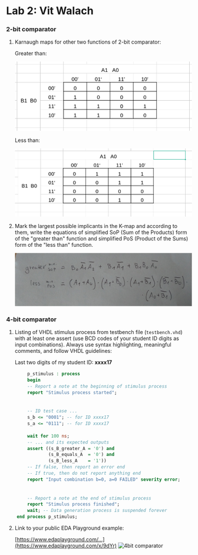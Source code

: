# Lab 2: Vit Walach

### 2-bit comparator

1. Karnaugh maps for other two functions of 2-bit comparator:

   Greater than:

   ![image](https://github.com/vitulos7/digital-electronics-1/blob/main/02-logic/Is%20greater%20than.png)

   Less than:

   ![image](https://github.com/vitulos7/digital-electronics-1/blob/main/02-logic/Is%20%20less%20than.png)

2. Mark the largest possible implicants in the K-map and according to them, write the equations of simplified SoP (Sum of the Products) form of the "greater than" function and simplified PoS (Product of the Sums) form of the "less than" function.

   ![Logic functions](https://github.com/vitulos7/digital-electronics-1/blob/main/02-logic/Equations.jpg)

### 4-bit comparator

1. Listing of VHDL stimulus process from testbench file (`testbench.vhd`) with at least one assert (use BCD codes of your student ID digits as input combinations). Always use syntax highlighting, meaningful comments, and follow VHDL guidelines:

   Last two digits of my student ID: **xxxx17**

```vhdl
        p_stimulus : process
        begin
        -- Report a note at the beginning of stimulus process
        report "Stimulus process started";
        
        
        -- ID test case ...
        s_b <= "0001"; -- for ID xxxx17
        s_a <= "0111"; -- for ID xxxx17
        
        wait for 100 ns;
        -- ... and its expected outputs
        assert ((s_B_greater_A = '0') and
                (s_B_equals_A  = '0') and
                (s_B_less_A    = '1'))
        -- If false, then report an error end
        -- If true, then do not report anything end
        report "Input combination b=0, a=0 FAILED" severity error;


        -- Report a note at the end of stimulus process
        report "Stimulus process finished";
        wait; -- Data generation process is suspended forever
    end process p_stimulus;
```

2. Link to your public EDA Playground example:

   [https://www.edaplayground.com/...](https://www.edaplayground.com/x/9dYr)
   ![4bit comparator](https://www.edaplayground.com/x/Kg5B)
